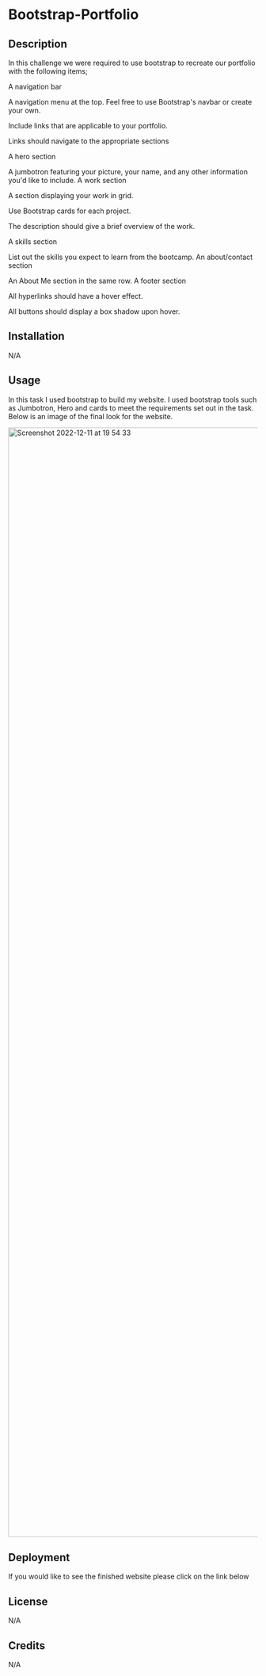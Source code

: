 # Bootstrap-Portfolio

## Description

In this challenge we were required to use bootstrap to recreate our portfolio with the following items;

A navigation bar

A navigation menu at the top. Feel free to use Bootstrap's navbar or create your own.

Include links that are applicable to your portfolio.

Links should navigate to the appropriate sections

A hero section

A jumbotron featuring your picture, your name, and any other information you'd like to include.
A work section

A section displaying your work in grid.


Use Bootstrap cards for each project.

The description should give a brief overview of the work.

A skills section

List out the skills you expect to learn from the bootcamp.
An about/contact section

An About Me section in the same row.
A footer section

All hyperlinks should have a hover effect.

All buttons should display a box shadow upon hover.




## Installation

N/A

## Usage

In this task I used bootstrap to build my website. I used bootstrap tools such as Jumbotron, Hero and cards to meet the requirements set out in the task. Below is an image of the final look for the website.


<img width="2240" alt="Screenshot 2022-12-11 at 19 54 33" src="https://user-images.githubusercontent.com/116956128/206925676-b1506de5-2660-494c-81f2-a4fb6887819d.png">


## Deployment
If you would like to see the finished website please click on the link below



## License

N/A

## Credits

N/A
